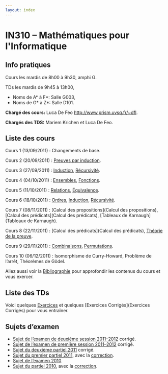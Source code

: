 ```yaml
---
layout: index
---
```


# IN310 – Mathématiques pour l'Informatique

## Info pratiques

Cours les mardis de 8h00 à 9h30, amphi G.

TDs les mardis de 9h45 à 13h00,

-   Noms de A\* à F\*: Salle G003,
-   Noms de G\* à Z\*: Salle D101.

**Chargé des cours:** Luca De Feo <http://www.prism.uvsq.fr/~dfl>.

**Chargés des TDS:** Mariem Krichen et Luca De Feo.

## Liste des cours

Cours 1 (13/09/2011)
: Changements de base.

Cours 2 (20/09/2011)
: [Preuves par induction](Induction).

Cours 3 (27/09/2011)
: [Induction](Induction), [Récursivité](Récursivité).

Cours 4 (04/10/2011)
: [Ensembles](Ensemble), [Fonctions](Fonction).

Cours 5 (11/10/2011)
: [Relations](Relation), [Équivalence](Équivalence).

Cours 6 (18/10/2011)
: [Ordres](Ordre), [Induction](Induction), [Récursivité](Récursivité).

Cours 7 (08/11/2011)
: [Calcul des propositions](Calcul des propositions), [Calcul des prédicats](Calcul des prédicats),
  [Tableaux de Karnaugh](Tableaux de Karnaugh).
	
Cours 8 (22/11/2011)
: [Calcul des prédicats](Calcul des prédicats),
  [Théorie de la preuve](Calcul%20des%20propositions#théorie-de-la-preuve).
	
Cours 9 (29/11/2011)
: [Combinaisons](Combinaison), [Permutations](Permutation).

Cours 10 (06/12/2011)
: Isomorphisme de Curry-Howard, Problème de l’arrêt, Théorèmes de
  Gödel.

Allez aussi voir la [Bibliographie](Bibliographie) pour approfondir les contenus du
cours et vous exercer.

## Liste des TDs

Voici quelques [Exercices](Exercices) et quelques [Exercices Corrigés](Exercices Corrigés) pour
vous entraîner.

## Sujets d’examen

- [Sujet de l’examen de deuxième session 2011–2012](misc/examen-12-6-22.pdf)
  corrigé.
- [Sujet de l’examen de première session 2011–2012](misc/examen-2011-1.pdf)
  corrigé.
- [Sujet du deuxième partiel 2011](misc/partiel-2011-2.pdf) corrigé.
- [Sujet du premier partiel 2011](misc/partiel-2011-1.pdf), avec la
  [correction](Exercices%20Corrigés#partiel-2011).
- [Sujet de l’examen 2010](misc/final-2010.pdf).
- [Sujet du partiel 2010](misc/examen-2010-1.pdf), avec la
  [correction](Exercices%20Corrigés#partiel-2010).
